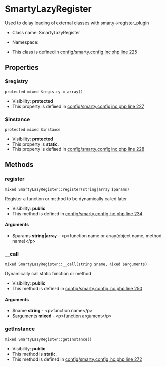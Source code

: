 SmartyLazyRegister
===============

Used to delay loading of external classes with smarty-&gt;register_plugin




* Class name: SmartyLazyRegister
* Namespace: 

* This class is defined in [config/smarty.config.inc.php line 225](https://github.com/PrestaShop/PrestaShop/blob/1.6.1.1/config/smarty.config.inc.php#225)





Properties
----------


### $registry

    protected mixed $registry = array()





* Visibility: **protected**
* This property is defined in [config/smarty.config.inc.php line 227](https://github.com/PrestaShop/PrestaShop/blob/1.6.1.1/config/smarty.config.inc.php#227)


### $instance

    protected mixed $instance





* Visibility: **protected**
* This property is **static**.
* This property is defined in [config/smarty.config.inc.php line 228](https://github.com/PrestaShop/PrestaShop/blob/1.6.1.1/config/smarty.config.inc.php#228)


Methods
-------


### register

    mixed SmartyLazyRegister::register(string|array $params)

Register a function or method to be dynamically called later



* Visibility: **public**
* This method is defined in [config/smarty.config.inc.php line 234](https://github.com/PrestaShop/PrestaShop/blob/1.6.1.1/config/smarty.config.inc.php#234)


#### Arguments
* $params **string|array** - &lt;p&gt;function name or array(object name, method name)&lt;/p&gt;



### __call

    mixed SmartyLazyRegister::__call(string $name, mixed $arguments)

Dynamically call static function or method



* Visibility: **public**
* This method is defined in [config/smarty.config.inc.php line 250](https://github.com/PrestaShop/PrestaShop/blob/1.6.1.1/config/smarty.config.inc.php#250)


#### Arguments
* $name **string** - &lt;p&gt;function name&lt;/p&gt;
* $arguments **mixed** - &lt;p&gt;function argument&lt;/p&gt;



### getInstance

    mixed SmartyLazyRegister::getInstance()





* Visibility: **public**
* This method is **static**.
* This method is defined in [config/smarty.config.inc.php line 272](https://github.com/PrestaShop/PrestaShop/blob/1.6.1.1/config/smarty.config.inc.php#272)



